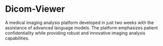 # Dicom-Viewer
A medical imaging analysis platform developed in just two weeks with the assistance of advanced language models. The platform emphasizes patient confidentiality while providing robust and innovative imaging analysis capabilities.
